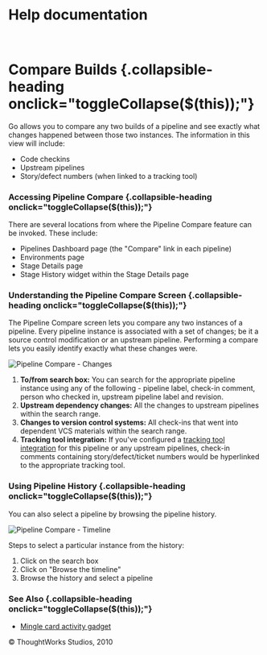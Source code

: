 Help documentation
==================

 

Compare Builds {.collapsible-heading onclick="toggleCollapse($(this));"}
==============

Go allows you to compare any two builds of a pipeline and see exactly
what changes happened between those two instances. The information in
this view will include:

-   Code checkins
-   Upstream pipelines
-   Story/defect numbers (when linked to a tracking tool)

### Accessing Pipeline Compare {.collapsible-heading onclick="toggleCollapse($(this));"}

There are several locations from where the Pipeline Compare feature can
be invoked. These include:

-   Pipelines Dashboard page (the "Compare" link in each pipeline)
-   Environments page
-   Stage Details page
-   Stage History widget within the Stage Details page

### Understanding the Pipeline Compare Screen {.collapsible-heading onclick="toggleCollapse($(this));"}

The Pipeline Compare screen lets you compare any two instances of a
pipeline. Every pipeline instance is associated with a set of changes;
be it a source control modification or an upstream pipeline. Performing
a compare lets you easily identify exactly what these changes were.

![Pipeline Compare -
Changes](../resources/images/cruise/compare_changes.png)

1.  **To/from search box:** You can search for the appropriate pipeline
    instance using any of the following - pipeline label, check-in
    comment, person who checked in, upstream pipeline label and
    revision.
2.  **Upstream dependency changes:** All the changes to upstream
    pipelines within the search range.
3.  **Changes to version control systems:** All check-ins that went into
    dependent VCS materials within the search range.
4.  **Tracking tool integration:** If you've configured a [tracking tool
    integration](../integration/go_integration.html#tracking_tool) for this pipeline or
    any upstream pipelines, check-in comments containing
    story/defect/ticket numbers would be hyperlinked to the appropriate
    tracking tool.

### Using Pipeline History {.collapsible-heading onclick="toggleCollapse($(this));"}

You can also select a pipeline by browsing the pipeline history.

![Pipeline Compare -
Timeline](../resources/images/cruise/compare_timeline.png)

Steps to select a particular instance from the history:

1.  Click on the search box
2.  Click on "Browse the timeline"
3.  Browse the history and select a pipeline

### See Also {.collapsible-heading onclick="toggleCollapse($(this));"}

-   [Mingle card activity gadget](mingle_card_activity_gadget.html)





© ThoughtWorks Studios, 2010

